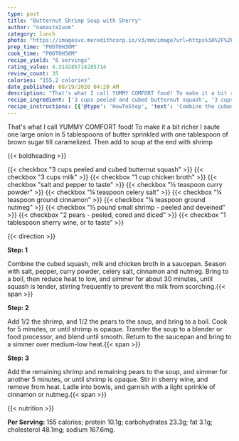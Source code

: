 ```yaml
---
type: post
title: "Butternut Shrimp Soup with Sherry"
author: "namaste2uom"
category: lunch
photo: "https://imagesvc.meredithcorp.io/v3/mm/image?url=https%3A%2F%2Fimages.media-allrecipes.com%2Fuserphotos%2F32164.jpg"
prep_time: "P0DT0H30M"
cook_time: "P0DT0H50M"
recipe_yield: "6 servings"
rating_value: 4.314285714285714
review_count: 35
calories: "155.2 calories"
date_published: 08/19/2020 04:20 AM
description: "That's what I call YUMMY COMFORT food! To make it a bit richer I saute one large onion in 5 tablespoons of butter sprinkled with one tablespoon of brown sugar till caramelized. Then add to soup at the end with shrimp"
recipe_ingredient: ['3 cups peeled and cubed butternut squash', '3 cups milk', '1 cup chicken broth', 'salt and pepper to taste', '½ teaspoon curry powder', '¼ teaspoon celery salt', '¼ teaspoon ground cinnamon', '¼ teaspoon ground nutmeg', '⅓ pound small shrimp - peeled and deveined', '2 pears - peeled, cored and diced', '1 tablespoon sherry wine, or to taste']
recipe_instructions: [{'@type': 'HowToStep', 'text': 'Combine the cubed squash, milk and chicken broth in a saucepan. Season with salt, pepper, curry powder, celery salt, cinnamon and nutmeg. Bring to a boil, then reduce heat to low, and simmer for about 30 minutes, until squash is tender, stirring frequently to prevent the milk from scorching.\n'}, {'@type': 'HowToStep', 'text': 'Add 1/2 the shrimp, and 1/2 the pears to the soup, and bring to a boil. Cook for 5 minutes, or until shrimp is opaque. Transfer the soup to a blender or food processor, and blend until smooth. Return to the saucepan and bring to a simmer over medium-low heat.\n'}, {'@type': 'HowToStep', 'text': 'Add the remaining shrimp and remaining pears to the soup, and simmer for another 5 minutes, or until shrimp is opaque. Stir in sherry wine, and remove from heat. Ladle into bowls, and garnish with a light sprinkle of cinnamon or nutmeg.\n'}]
---
```


That's what I call YUMMY COMFORT food! To make it a bit richer I saute one large onion in 5 tablespoons of butter sprinkled with one tablespoon of brown sugar till caramelized. Then add to soup at the end with shrimp 

{{< boldheading >}}

{{< checkbox "3 cups peeled and cubed butternut squash" >}}
{{< checkbox "3 cups milk" >}}
{{< checkbox "1 cup chicken broth" >}}
{{< checkbox "salt and pepper to taste" >}}
{{< checkbox "½ teaspoon curry powder" >}}
{{< checkbox "¼ teaspoon celery salt" >}}
{{< checkbox "¼ teaspoon ground cinnamon" >}}
{{< checkbox "¼ teaspoon ground nutmeg" >}}
{{< checkbox "⅓ pound small shrimp - peeled and deveined" >}}
{{< checkbox "2  pears - peeled, cored and diced" >}}
{{< checkbox "1 tablespoon sherry wine, or to taste" >}}


{{< direction >}}

**Step: 1**

Combine the cubed squash, milk and chicken broth in a saucepan. Season with salt, pepper, curry powder, celery salt, cinnamon and nutmeg. Bring to a boil, then reduce heat to low, and simmer for about 30 minutes, until squash is tender, stirring frequently to prevent the milk from scorching.{{< span >}}

**Step: 2**

Add 1/2 the shrimp, and 1/2 the pears to the soup, and bring to a boil. Cook for 5 minutes, or until shrimp is opaque. Transfer the soup to a blender or food processor, and blend until smooth. Return to the saucepan and bring to a simmer over medium-low heat.{{< span >}}

**Step: 3**

Add the remaining shrimp and remaining pears to the soup, and simmer for another 5 minutes, or until shrimp is opaque. Stir in sherry wine, and remove from heat. Ladle into bowls, and garnish with a light sprinkle of cinnamon or nutmeg.{{< span >}}

{{< nutrition >}}

**Per Serving:** 155 calories; protein 10.1g; carbohydrates 23.3g; fat 3.1g; cholesterol 48.1mg; sodium 167.6mg.